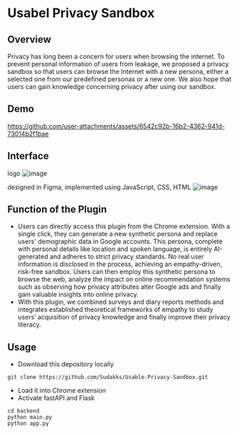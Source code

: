 # Usabel Privacy Sandbox
## Overview
Privacy has long been a concern for users when browsing the internet. To prevent personal information of users from leakage, we proposed a privacy sandbox so that users can browse the Internet with a new persona, either a selected one from our predefined personas or a new one. We also hope that users can gain knowledge concerning privacy after using our sandbox. 

## Demo
https://github.com/user-attachments/assets/6542c92b-16b2-4362-941d-73014b2f1bae

## Interface
logo
![image](https://github.com/user-attachments/assets/c34e8c4e-ecb6-409f-938c-e18b3ed75694)

designed in Figma, implemented using JavaScript, CSS, HTML
![image](https://github.com/user-attachments/assets/9dd4d031-26b6-4aae-a5dd-ce762637de90)

## Function of the Plugin
- Users can directly access this plugin from the Chrome extension. With a single click, they can generate a new synthetic persona and replace users' demographic data in Google accounts. This persona, complete with personal details like location and spoken language, is entirely AI-generated and adheres to strict privacy standards. No real user information is disclosed in the process, achieving an empathy-driven, risk-free sandbox. Users can then employ this synthetic persona to browse the web, analyze the impact on online recommendation systems such as observing how privacy attributes alter Google ads and finally gain valuable insights into online privacy.
- With this plugin, we combined surveys and diary reports methods and integrates established theoretical frameworks of empathy to study users’ acquisition of privacy knowledge and finally improve their privacy literacy.

## Usage
- Download this depository locally
```
git clone https://github.com/Sudakks/Usable-Privacy-Sandbox.git
```
- Load it into Chrome extension
- Activate fastAPI and Flask
```
cd backend
python main.py
python app.py
```
